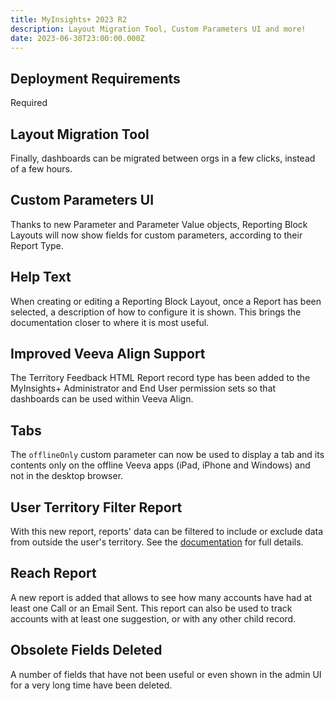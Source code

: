 ```yaml
---
title: MyInsights+ 2023 R2
description: Layout Migration Tool, Custom Parameters UI and more!
date: 2023-06-30T23:00:00.000Z
---
```


## Deployment Requirements

<feature-badges zip dataload package>Required</feature-badges>

## Layout Migration Tool

Finally, dashboards can be migrated between orgs in a few clicks, instead of a few hours.

## Custom Parameters UI

Thanks to new Parameter and Parameter Value objects, Reporting Block Layouts will now show fields for custom parameters, according to their Report Type.

## Help Text

When creating or editing a Reporting Block Layout, once a Report has been selected, a description of how to configure it is shown. This brings the documentation closer to where it is most useful.

## Improved Veeva Align Support

The Territory Feedback HTML Report record type has been added to the MyInsights+ Administrator and End User permission sets so that dashboards can be used within Veeva Align.

## Tabs

The `offlineOnly` custom parameter can now be used to display a tab and its contents only on the offline Veeva apps (iPad, iPhone and Windows) and not in the desktop browser.

## User Territory Filter Report

With this new report, reports' data can be filtered to include or exclude data from outside the user's territory. See the [documentation](/reports/user-territory-filter) for full details.

## Reach Report

A new report is added that allows to see how many accounts have had at least one Call or an Email Sent. 
This report can also be used to track accounts with at least one suggestion, or with any other child record. 

## Obsolete Fields Deleted

A number of fields that have not been useful or even shown in the admin UI for a very long time have been deleted.
